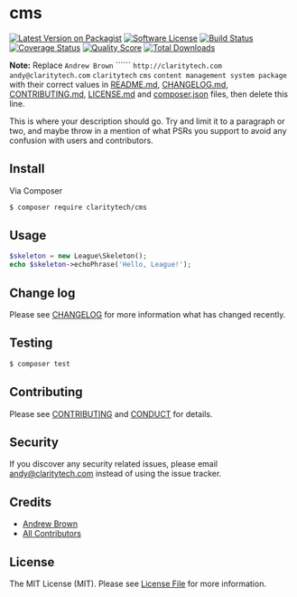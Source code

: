 # cms

[![Latest Version on Packagist][ico-version]][link-packagist]
[![Software License][ico-license]](LICENSE.md)
[![Build Status][ico-travis]][link-travis]
[![Coverage Status][ico-scrutinizer]][link-scrutinizer]
[![Quality Score][ico-code-quality]][link-code-quality]
[![Total Downloads][ico-downloads]][link-downloads]

**Note:** Replace ```Andrew Brown``` `````` ```http://claritytech.com``` ```andy@claritytech.com``` ```claritytech``` ```cms``` ```content management system package``` with their correct values in [README.md](README.md), [CHANGELOG.md](CHANGELOG.md), [CONTRIBUTING.md](CONTRIBUTING.md), [LICENSE.md](LICENSE.md) and [composer.json](composer.json) files, then delete this line.

This is where your description should go. Try and limit it to a paragraph or two, and maybe throw in a mention of what
PSRs you support to avoid any confusion with users and contributors.

## Install

Via Composer

``` bash
$ composer require claritytech/cms
```

## Usage

``` php
$skeleton = new League\Skeleton();
echo $skeleton->echoPhrase('Hello, League!');
```

## Change log

Please see [CHANGELOG](CHANGELOG.md) for more information what has changed recently.

## Testing

``` bash
$ composer test
```

## Contributing

Please see [CONTRIBUTING](CONTRIBUTING.md) and [CONDUCT](CONDUCT.md) for details.

## Security

If you discover any security related issues, please email andy@claritytech.com instead of using the issue tracker.

## Credits

- [Andrew Brown][link-author]
- [All Contributors][link-contributors]

## License

The MIT License (MIT). Please see [License File](LICENSE.md) for more information.

[ico-version]: https://img.shields.io/packagist/v/claritytech/cms.svg?style=flat-square
[ico-license]: https://img.shields.io/badge/license-MIT-brightgreen.svg?style=flat-square
[ico-travis]: https://img.shields.io/travis/claritytech/cms/master.svg?style=flat-square
[ico-scrutinizer]: https://img.shields.io/scrutinizer/coverage/g/claritytech/cms.svg?style=flat-square
[ico-code-quality]: https://img.shields.io/scrutinizer/g/claritytech/cms.svg?style=flat-square
[ico-downloads]: https://img.shields.io/packagist/dt/claritytech/cms.svg?style=flat-square

[link-packagist]: https://packagist.org/packages/claritytech/cms
[link-travis]: https://travis-ci.org/claritytech/cms
[link-scrutinizer]: https://scrutinizer-ci.com/g/claritytech/cms/code-structure
[link-code-quality]: https://scrutinizer-ci.com/g/claritytech/cms
[link-downloads]: https://packagist.org/packages/claritytech/cms
[link-author]: https://github.com/
[link-contributors]: ../../contributors
